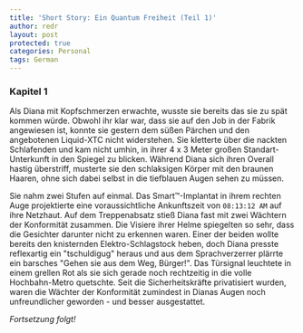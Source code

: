 ```yaml
---
title: 'Short Story: Ein Quantum Freiheit (Teil 1)'
author: redr
layout: post
protected: true
categories: Personal
tags: German
---
```



### Kapitel 1
Als Diana mit Kopfschmerzen erwachte, wusste sie bereits das sie zu spät kommen würde. Obwohl ihr klar war, dass sie auf den Job in der Fabrik angewiesen ist, konnte sie gestern dem süßen Pärchen und den angebotenen Liquid-XTC nicht widerstehen. Sie kletterte über die nackten Schlafenden und kam nicht umhin, in ihrer 4 x 3 Meter großen Standart-Unterkunft in den Spiegel zu blicken. Während Diana sich ihren Overall hastig überstriff, musterte sie den schlaksigen Körper mit den braunen Haaren, ohne sich dabei selbst in die tiefblauen Augen sehen zu müssen.

Sie nahm zwei Stufen auf einmal. Das Smart™-Implantat in ihrem rechten Auge projektierte eine voraussichtliche Ankunftszeit von `08:13:12 AM` auf ihre Netzhaut. Auf dem Treppenabsatz stieß Diana fast mit zwei Wächtern der Konformität zusammen. Die Visiere ihrer Helme spiegelten so sehr, dass die Gesichter darunter nicht zu erkennen waren. Einer der beiden wollte bereits den knisternden Elektro-Schlagstock heben, doch Diana presste reflexartig ein "tschuldigug" heraus und aus dem Sprachverzerrer plärrte ein barsches "Gehen sie aus dem Weg, Bürger!". Das Türsignal leuchtete in einem grellen Rot als sie sich gerade noch rechtzeitig in die volle Hochbahn-Metro quetschte. Seit die Sicherheitskräfte privatisiert wurden, waren die Wächter der Konformität zumindest in Dianas Augen noch unfreundlicher geworden - und besser ausgestattet.



*Fortsetzung folgt!*